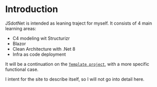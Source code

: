 # Introduction
JSdotNet is intended as leaning traject for myself. It consists of 4 main learning areas:
- C4 modeling wit Structurizr
- Blazor
- Clean Architecture with .Net 8
- Infra as code deployment

It will be a continuation on the [`Template project`](https://github.com/JSdotNet/Template), with a more specific functional case.

I intent for the site to describe itself, so I will not go into detail here.